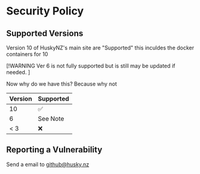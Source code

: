 # Security Policy

## Supported Versions

Version 10 of HuskyNZ's main site are "Supported" this inculdes the docker containers for 10

[!WARNING
Ver 6 is not fully supported but is still may be updated if needed.
]


Now why do we have this? Because why not

| Version | Supported          |
| ------- | ------------------ |
| 10  | :white_check_mark: |
| 6   | See Note |
| < 3   | :x:                |

## Reporting a Vulnerability
Send a email to github@husky.nz
